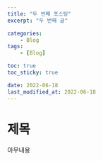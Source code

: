 ```yaml
---
title: "두 번째 포스팅"
excerpt: "두 번째 글"

categories:
    - Blog
tags:
    - [Blog]

toc: true
toc_sticky: true

date: 2022-06-18
last_modified_at: 2022-06-18
---
```


# 제목
아무내용